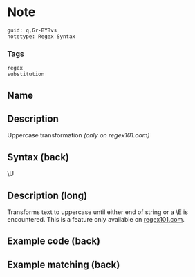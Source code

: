 # Note
```
guid: q,Gr-BY8vs
notetype: Regex Syntax
```

### Tags
```
regex
substitution
```

## Name


## Description
Uppercase transformation<i>  (only on regex101.com)</i>

## Syntax (back)
<div>\U</div>

## Description (long)
Transforms text to uppercase until either end of string or a \E is encountered. This is a feature only available on <a href="regex101.com">regex101.com</a>.

## Example code (back)


## Example matching (back)

